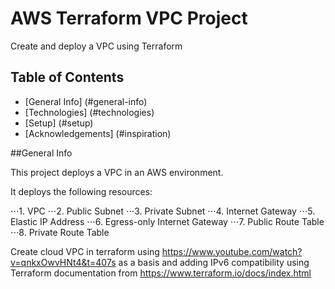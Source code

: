 # AWS Terraform VPC Project

Create and deploy a VPC using Terraform

## Table of Contents
* [General Info] (#general-info)
* [Technologies] (#technologies)
* [Setup] (#setup)
* [Acknowledgements] (#inspiration)

##General Info

This project deploys a VPC in an AWS environment. 

It deploys the following resources:

  ⋅⋅⋅1. VPC
  ⋅⋅⋅2. Public Subnet
  ⋅⋅⋅3. Private Subnet
  ⋅⋅⋅4. Internet Gateway
  ⋅⋅⋅5. Elastic IP Address
  ⋅⋅⋅6. Egress-only Internet Gateway
  ⋅⋅⋅7. Public Route Table
  ⋅⋅⋅8. Private Route Table

Create cloud VPC in terraform using https://www.youtube.com/watch?v=qnkxOwvHNt4&t=407s as a basis 
and adding IPv6 compatibility using Terraform documentation from https://www.terraform.io/docs/index.html
